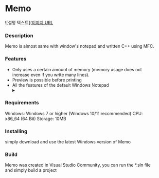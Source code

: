 # Memo
![설명 텍스트]([이미지 URL]([https://github.com/itsbell/Memo/blob/main/resource/memo.png?raw=true](https://raw.githubusercontent.com/itsbell/Memo/refs/heads/main/resource/memo.png?token=GHSAT0AAAAAACYAO3TELXUEA6YKO4ZJKY7OZXT6TRQ))

<h3>Description</h3>
<p>Memo is almost same with window's notepad and written C++ using MFC.</p>

<h3>Features</h3>
<ul>
<li>Only uses a certain amount of memory (memory usage does not increase even if you write many lines).</li>
<li>Preview is possible before printing </li>
<li>All the features of the default Windows Notepad
  <details>
<summary></summary>
  <ul>
  <li>File Load/Save</li>
  <li>Encode/Decode (ANSI / UTF-16 LE / UTF-16 BE / UTF-8 / UTF-8(BOM))</li>
  <li>Find/Replace</li>
  <li>Print/PageSetup</li>
  <li>Copy/Paste</li>
  <li>Undo/Redo</li>
  <li>ZoomIn/ZoomOut</li>
  <li>Help</li>
  <li>etc..</li>
  </ul>
  </details>
</li>
</ul>

<h3>Requirements</h3>
<p>
Windows: Windows 7 or higher (Windows 10/11 recommended)
CPU: x86_64 (64 Bit)
Storage: 10MB
</p>

<h3>Installing</h3>
<p>simply download and use the latest Windows version of Memo</p>

<h3>Build</h3>
Memo was created in Visual Studio Community, you can run the *.sln file and simply build a project
